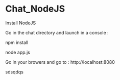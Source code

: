 # Chat_NodeJS

Install NodeJS

Go in the chat directory and launch in a console :

npm install

node app.js

Go in your browers and go to :
http://localhost:8080

sdsqdqs
